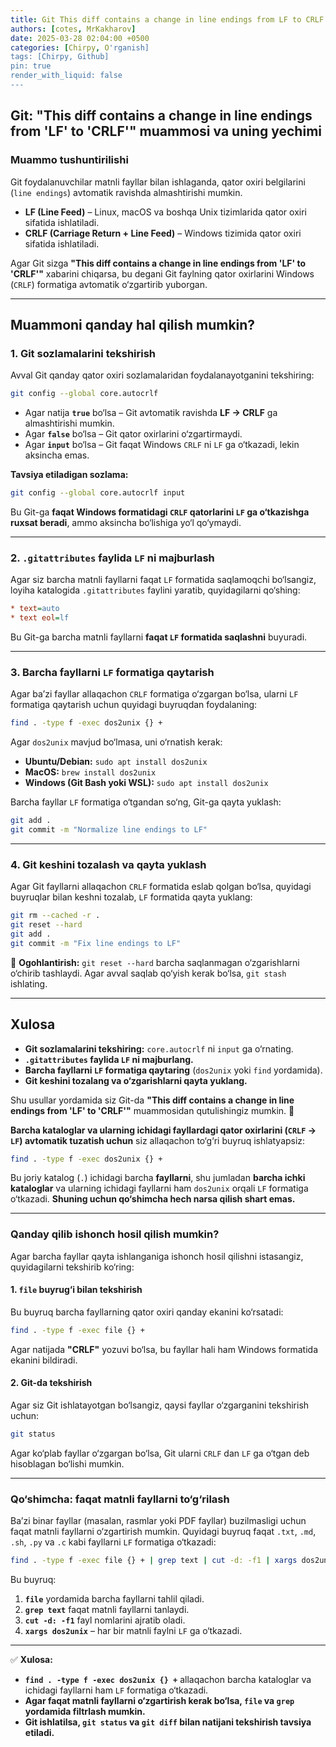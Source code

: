 ```yaml
---
title: Git This diff contains a change in line endings from LF to CRLF muammosi
authors: [cotes, MrKakharov]
date: 2025-03-28 02:04:00 +0500
categories: [Chirpy, O'rganish]
tags: [Chirpy, Github]
pin: true
render_with_liquid: false
---
```


## **Git: "This diff contains a change in line endings from 'LF' to 'CRLF'" muammosi va uning yechimi**  

### **Muammo tushuntirilishi**  
Git foydalanuvchilar matnli fayllar bilan ishlaganda, qator oxiri belgilarini (`line endings`) avtomatik ravishda almashtirishi mumkin.  

- **LF (Line Feed)** – Linux, macOS va boshqa Unix tizimlarida qator oxiri sifatida ishlatiladi.  
- **CRLF (Carriage Return + Line Feed)** – Windows tizimida qator oxiri sifatida ishlatiladi.  

Agar Git sizga **"This diff contains a change in line endings from 'LF' to 'CRLF'"** xabarini chiqarsa, bu degani Git faylning qator oxirlarini Windows (`CRLF`) formatiga avtomatik o‘zgartirib yuborgan.  

---

## **Muammoni qanday hal qilish mumkin?**  

### **1. Git sozlamalarini tekshirish**  
Avval Git qanday qator oxiri sozlamalaridan foydalanayotganini tekshiring:  

```sh
git config --global core.autocrlf
```

- Agar natija **`true`** bo‘lsa – Git avtomatik ravishda **LF → CRLF** ga almashtirishi mumkin.  
- Agar **`false`** bo‘lsa – Git qator oxirlarini o‘zgartirmaydi.  
- Agar **`input`** bo‘lsa – Git faqat Windows `CRLF` ni `LF` ga o‘tkazadi, lekin aksincha emas.  

**Tavsiya etiladigan sozlama:**  
```sh
git config --global core.autocrlf input
```
Bu Git-ga **faqat Windows formatidagi `CRLF` qatorlarini `LF` ga o‘tkazishga ruxsat beradi**, ammo aksincha bo‘lishiga yo‘l qo‘ymaydi.  

---

### **2. `.gitattributes` faylida `LF` ni majburlash**  
Agar siz barcha matnli fayllarni faqat `LF` formatida saqlamoqchi bo‘lsangiz, loyiha katalogida `.gitattributes` faylini yaratib, quyidagilarni qo‘shing:  

```ini
* text=auto
* text eol=lf
```
Bu Git-ga barcha matnli fayllarni **faqat `LF` formatida saqlashni** buyuradi.  

---

### **3. Barcha fayllarni `LF` formatiga qaytarish**  
Agar ba’zi fayllar allaqachon `CRLF` formatiga o‘zgargan bo‘lsa, ularni `LF` formatiga qaytarish uchun quyidagi buyruqdan foydalaning:  

```sh
find . -type f -exec dos2unix {} +
```

Agar `dos2unix` mavjud bo‘lmasa, uni o‘rnatish kerak:  
- **Ubuntu/Debian:** `sudo apt install dos2unix`  
- **MacOS:** `brew install dos2unix`  
- **Windows (Git Bash yoki WSL):** `sudo apt install dos2unix`  

Barcha fayllar `LF` formatiga o‘tgandan so‘ng, Git-ga qayta yuklash:  

```sh
git add .
git commit -m "Normalize line endings to LF"
```

---

### **4. Git keshini tozalash va qayta yuklash**  
Agar Git fayllarni allaqachon `CRLF` formatida eslab qolgan bo‘lsa, quyidagi buyruqlar bilan keshni tozalab, `LF` formatida qayta yuklang:  

```sh
git rm --cached -r .
git reset --hard
git add .
git commit -m "Fix line endings to LF"
```

🚨 **Ogohlantirish:** `git reset --hard` barcha saqlanmagan o‘zgarishlarni o‘chirib tashlaydi. Agar avval saqlab qo‘yish kerak bo‘lsa, `git stash` ishlating.  

---

## **Xulosa**  
- **Git sozlamalarini tekshiring:** `core.autocrlf` ni `input` ga o‘rnating.  
- **`.gitattributes` faylida `LF` ni majburlang.**  
- **Barcha fayllarni `LF` formatiga qaytaring** (`dos2unix` yoki `find` yordamida).  
- **Git keshini tozalang va o‘zgarishlarni qayta yuklang.**  

Shu usullar yordamida siz Git-da **"This diff contains a change in line endings from 'LF' to 'CRLF'"** muammosidan qutulishingiz mumkin. 🚀

**Barcha kataloglar va ularning ichidagi fayllardagi qator oxirlarini (`CRLF` → `LF`) avtomatik tuzatish uchun** siz allaqachon to‘g‘ri buyruq ishlatyapsiz:  

```sh
find . -type f -exec dos2unix {} +
```

Bu joriy katalog (`.`) ichidagi barcha **fayllarni**, shu jumladan **barcha ichki kataloglar** va ularning ichidagi fayllarni ham `dos2unix` orqali `LF` formatiga o‘tkazadi. **Shuning uchun qo‘shimcha hech narsa qilish shart emas.**  

---

### **Qanday qilib ishonch hosil qilish mumkin?**  
Agar barcha fayllar qayta ishlanganiga ishonch hosil qilishni istasangiz, quyidagilarni tekshirib ko‘ring:  

#### **1. `file` buyrug‘i bilan tekshirish**
Bu buyruq barcha fayllarning qator oxiri qanday ekanini ko‘rsatadi:  
```sh
find . -type f -exec file {} +
```
Agar natijada **"CRLF"** yozuvi bo‘lsa, bu fayllar hali ham Windows formatida ekanini bildiradi.  

#### **2. Git-da tekshirish**
Agar siz Git ishlatayotgan bo‘lsangiz, qaysi fayllar o‘zgarganini tekshirish uchun:  
```sh
git status
```
Agar ko‘plab fayllar o‘zgargan bo‘lsa, Git ularni `CRLF` dan `LF` ga o‘tgan deb hisoblagan bo‘lishi mumkin.  

---

### **Qo‘shimcha: faqat matnli fayllarni to‘g‘rilash**  
Ba’zi binar fayllar (masalan, rasmlar yoki PDF fayllar) buzilmasligi uchun faqat matnli fayllarni o‘zgartirish mumkin. Quyidagi buyruq faqat `.txt`, `.md`, `.sh`, `.py` va `.c` kabi fayllarni `LF` formatiga o‘tkazadi:  

```sh
find . -type f -exec file {} + | grep text | cut -d: -f1 | xargs dos2unix
```

Bu buyruq:  
1. **`file`** yordamida barcha fayllarni tahlil qiladi.  
2. **`grep text`** faqat matnli fayllarni tanlaydi.  
3. **`cut -d: -f1`** fayl nomlarini ajratib oladi.  
4. **`xargs dos2unix`** – har bir matnli faylni `LF` ga o‘tkazadi.  

---

✅ **Xulosa:**  
- **`find . -type f -exec dos2unix {} +`** allaqachon barcha kataloglar va ichidagi fayllarni ham `LF` formatiga o‘tkazadi.  
- **Agar faqat matnli fayllarni o‘zgartirish kerak bo‘lsa, `file` va `grep` yordamida filtrlash mumkin.**  
- **Git ishlatilsa, `git status` va `git diff` bilan natijani tekshirish tavsiya etiladi.**